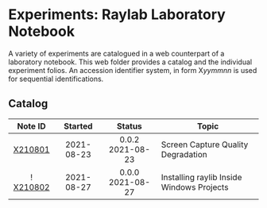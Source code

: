 <!-- index.md 0.0.5                UTF-8                          2021-08-27
                        RAYLAB LABORATORY NOTEBOOK
     -->

# Experiments: Raylab Laboratory Notebook

A variety of experiments are catalogued in a web counterpart of a laboratory
notebook.  This web folder provides a catalog and the individual experiment
folios.  An accession identifier system, in form X*yymmnn* is used for
sequential identifications.

## Catalog

| Note ID | Started | Status | Topic |
|   :-:   |   :-:   |  :-:   |  ---  |
| [X210801](X210801)|2021-08-23 | 0.0.2 2021-08-23 | Screen Capture Quality Degradation |
! [X210802](X210802)|2021-08-27 | 0.0.0 2021-08-27 | Installing raylib Inside Windows Projects |

<!-- 0.0.5 2021-08-27T18:50Z Add X210802 Entry
     0.0.4 2021-08-24T20:29Z Change to Status topic, reflect X210801 status
     0.0.3 2021-08-23T20:20Z Improve X210801 topic, correct earlier timetamps
     0.0.2 2021-08-23T03:41Z Correct title in header comment
     0.0.1 2021-08-23T03:34Z Fix typo in table row
     0.0.0 2021-08-23T02:00Z Simple Experiments placeholder cover
     -->
